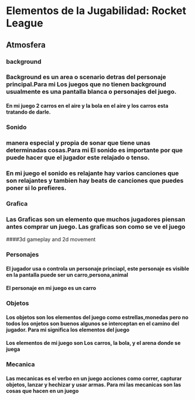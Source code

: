 # Elementos de la Jugabilidad: Rocket League

## Atmosfera 

### background

### Background es un area o scenario detras del personaje principal.Para mi Los juegos que no tienen background usualmente es una pantalla blanca o personajes del juego.

#### En mi juego 2 carros en el aire y la bola en el aire y los carros esta tratando de darle.

### Sonido

### manera especial y propia de sonar que tiene unas determinadas cosas.Para mi El sonido es importante por que puede hacer que el jugador este relajado o tenso.

### En mi juego el sonido es relajante hay varios canciones que son relajantes y tambien hay beats de canciones que puedes poner si lo prefieres.

### Grafica

### Las Graficas son un elemento que muchos jugadores piensan antes comprar un juego. Las graficas son como se ve el juego
####3d gameplay and 2d movement

### Personajes
#### El jugador usa o controla un personaje princiapl, este personaje es visible en la pantalla puede ser un carro,persona,animal
#### El personaje en mi juego es un carro

### Objetos

#### Los objetos son los elementos del juego como estrellas,monedas pero no todos los onjetos son buenos algunos se interceptan en el camino del jugador. Para mi significa los elementos del juego

#### Los elementos de mi juego son Los carros, la bola, y el arena donde se juega

### Mecanica

#### Las mecanicas es el verbo en un juego acciones como correr, capturar objetos, lanzar y hechizar y usar armas. Para mi las mecanicas son las cosas que hacen en un juego
